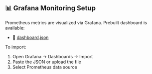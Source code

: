 ## 📊 Grafana Monitoring Setup

Prometheus metrics are visualized via Grafana. Prebuilt dashboard is available:

- 📄 [dashboard.json](dashboard.json)

To import:
1. Open Grafana → Dashboards → Import
2. Paste the JSON or upload the file
3. Select Prometheus data source
